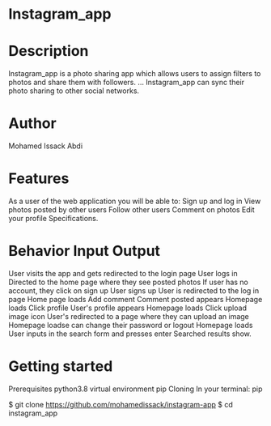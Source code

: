 # Instagram_app
# Description
Instagram_app is a photo sharing app which allows users to assign filters to photos and share them with followers. ... 
Instagram_app can sync their photo sharing to other social networks.

# Author
Mohamed Issack Abdi
# Features
As a user of the web application you will be able to:
Sign up and log in
View photos posted by other users
Follow other users
Comment on photos
Edit your profile
Specifications.

# Behavior	Input	Output
User visits the app and gets redirected to the login page
User logs in	Directed to the home page where they see posted photos
If user has no account, they click on sign up	User signs up	User is redirected 
to the log in page
Home page loads	Add comment	Comment 
posted appears
Homepage loads	Click profile	User's profile appears
Homepage loads	Click upload image icon	User's redirected to a page where they can upload an image
Homepage loadse can change their password or logout Homepage loads	User inputs in the search form and presses enter	Searched results show.

# Getting started
Prerequisites
python3.8
virtual environment
pip
Cloning
In your terminal:
pip

 $ git clone https://github.com/mohamedissack/instagram-app
  $ cd instagram_app
